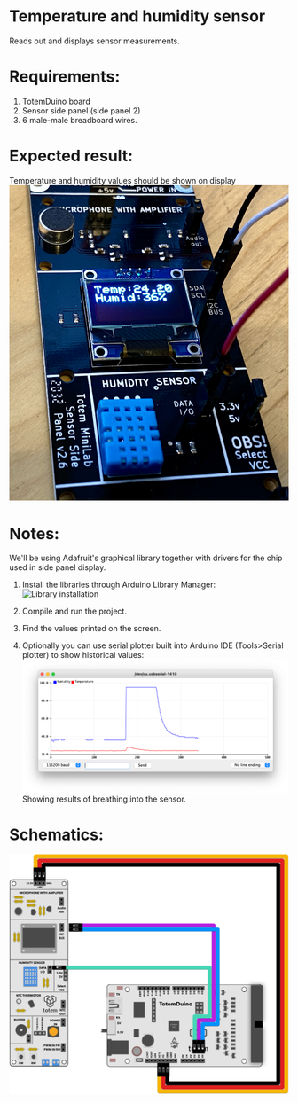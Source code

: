 # Temperature and humidity sensor
Reads out and displays sensor measurements.

# Requirements:
1. TotemDuino board
2. Sensor side panel (side panel 2)
3. 6 male-male breadboard wires.

# Expected result:
Temperature and humidity values should be shown on display
![Sample results](results.jpeg)

# Notes:

We'll be using Adafruit's graphical library together with drivers for the chip used in side panel display.

1. Install the libraries through Arduino Library Manager:
![Library installation](libraryinstallation.png)

2. Compile and run the project.
3. Find the values printed on the screen.
4. Optionally you can use serial plotter built into Arduino IDE (Tools>Serial plotter) to show historical values:
  ![Serial plotter](serialplotter.png)
  Showing results of breathing into the sensor.

# Schematics:
  ![Schematics for temperature and humidity sensor](schematics.png)
